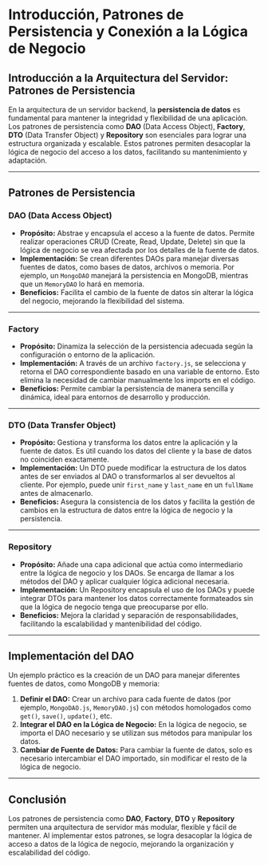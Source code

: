 # Introducción, Patrones de Persistencia y Conexión a la Lógica de Negocio

## Introducción a la Arquitectura del Servidor: Patrones de Persistencia

En la arquitectura de un servidor backend, la **persistencia de datos** es fundamental para mantener la integridad y flexibilidad de una aplicación. Los patrones de persistencia como **DAO** (Data Access Object), **Factory**, **DTO** (Data Transfer Object) y **Repository** son esenciales para lograr una estructura organizada y escalable. Estos patrones permiten desacoplar la lógica de negocio del acceso a los datos, facilitando su mantenimiento y adaptación.

---

## Patrones de Persistencia

### DAO (Data Access Object)

- **Propósito:** Abstrae y encapsula el acceso a la fuente de datos. Permite realizar operaciones CRUD (Create, Read, Update, Delete) sin que la lógica de negocio se vea afectada por los detalles de la fuente de datos.
- **Implementación:** Se crean diferentes DAOs para manejar diversas fuentes de datos, como bases de datos, archivos o memoria. Por ejemplo, un `MongoDAO` manejará la persistencia en MongoDB, mientras que un `MemoryDAO` lo hará en memoria.
- **Beneficios:** Facilita el cambio de la fuente de datos sin alterar la lógica del negocio, mejorando la flexibilidad del sistema.

---

### Factory

- **Propósito:** Dinamiza la selección de la persistencia adecuada según la configuración o entorno de la aplicación.
- **Implementación:** A través de un archivo `factory.js`, se selecciona y retorna el DAO correspondiente basado en una variable de entorno. Esto elimina la necesidad de cambiar manualmente los imports en el código.
- **Beneficios:** Permite cambiar la persistencia de manera sencilla y dinámica, ideal para entornos de desarrollo y producción.

---

### DTO (Data Transfer Object)

- **Propósito:** Gestiona y transforma los datos entre la aplicación y la fuente de datos. Es útil cuando los datos del cliente y la base de datos no coinciden exactamente.
- **Implementación:** Un DTO puede modificar la estructura de los datos antes de ser enviados al DAO o transformarlos al ser devueltos al cliente. Por ejemplo, puede unir `first_name` y `last_name` en un `fullName` antes de almacenarlo.
- **Beneficios:** Asegura la consistencia de los datos y facilita la gestión de cambios en la estructura de datos entre la lógica de negocio y la persistencia.

---

### Repository

- **Propósito:** Añade una capa adicional que actúa como intermediario entre la lógica de negocio y los DAOs. Se encarga de llamar a los métodos del DAO y aplicar cualquier lógica adicional necesaria.
- **Implementación:** Un Repository encapsula el uso de los DAOs y puede integrar DTOs para mantener los datos correctamente formateados sin que la lógica de negocio tenga que preocuparse por ello.
- **Beneficios:** Mejora la claridad y separación de responsabilidades, facilitando la escalabilidad y mantenibilidad del código.

---

## Implementación del DAO

Un ejemplo práctico es la creación de un DAO para manejar diferentes fuentes de datos, como MongoDB y memoria:

1. **Definir el DAO:** Crear un archivo para cada fuente de datos (por ejemplo, `MongoDAO.js`, `MemoryDAO.js`) con métodos homologados como `get()`, `save()`, `update()`, etc.
2. **Integrar el DAO en la Lógica de Negocio:** En la lógica de negocio, se importa el DAO necesario y se utilizan sus métodos para manipular los datos.
3. **Cambiar de Fuente de Datos:** Para cambiar la fuente de datos, solo es necesario intercambiar el DAO importado, sin modificar el resto de la lógica de negocio.

---

## Conclusión

Los patrones de persistencia como **DAO**, **Factory**, **DTO** y **Repository** permiten una arquitectura de servidor más modular, flexible y fácil de mantener. Al implementar estos patrones, se logra desacoplar la lógica de acceso a datos de la lógica de negocio, mejorando la organización y escalabilidad del código.
